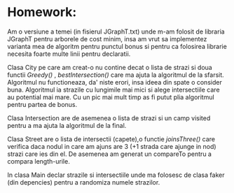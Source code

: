 # Homework:

Am o versiune a temei (in fisierul JGraphT.txt) unde m-am folosit de libraria  JGraphT  pentru arborele de cost minim, insa am vrut sa implementez varianta mea de algoritm pentru punctul bonus si pentru ca folosirea librarie necesita foarte multe linii pentru declaratii.

Clasa City pe care am creat-o nu contine decat o lista de strazi si doua functii *Greedy()* , *bestIntersection()* care ma ajuta la algoritmul de la sfarsit. Algoritmul nu functioneaza, da' niste erori, insa ideea din spate o consider buna. Algoritmul ia strazile cu lungimile mai mici si alege intersectiile care au potential mai mare. Cu un pic mai mult timp as fi putut plia algoritmul pentru partea de bonus. <br />

Clasa Intersection are de asemenea o lista de strazi si un camp visited pentru a ma ajuta la algoritmul de la final. <br />

Clasa Street are o lista de intersectii (capete),o functie *joinsThree()* care verifica daca nodul in care am ajuns are 3 (+1 strada care ajunge in nod) strazi care ies din el. De asemenea am generat un compareTo pentru a compara length-urile. <br />

In clasa Main declar strazile si intersectiile unde ma folosesc de clasa faker (din depencies) pentru a randomiza numele strazilor. <br />
